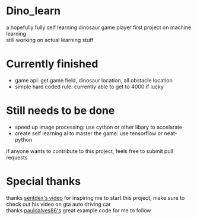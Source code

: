 Dino_learn  
==========
a hopefully fully self learning dinosaur game player
first project on machine learning  
still working on actual learning stuff  

Currently finished
==================
* game api: get game field, dinosaur location, all obstacle location  
* simple hard coded rule: currently able to get to 4000 if lucky  

Still needs to be done  
======================
* speed up image processing: use cython or other libary to accelarate  
* create self learning ai to master the game: use tensorflow or neat-python  

if anyone wants to contribute to this project, feels free to submit pull requests  

Special thanks  
==============
thanks [sentdex's video](https://www.youtube.com/user/sentdex) for inspiring me to start this project, make sure to check out his video on gta auto driving car  
thanks [pauloalves86's](https://github.com/pauloalves86/go_dino) great example code for me to follow  
